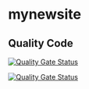 # mynewsite


## Quality Code


[![Quality Gate Status](https://sonarqube.raskitoma.com/api/project_badges/measure?project=raskitomadotcom&metric=alert_status&token=735e688822033a6f8657b373205d97dc1201de47)](https://sonarqube.raskitoma.com/dashboard?id=raskitomadotcom)


[![Quality Gate Status](https://sonarqube.raskitoma.com/api/project_badges/measure?project=raskitomadotcom&metric=alert_status&token=735e688822033a6f8657b373205d97dc1201de47)](https://sonarqube.raskitoma.com/dashboard?id=raskitomadotcom)